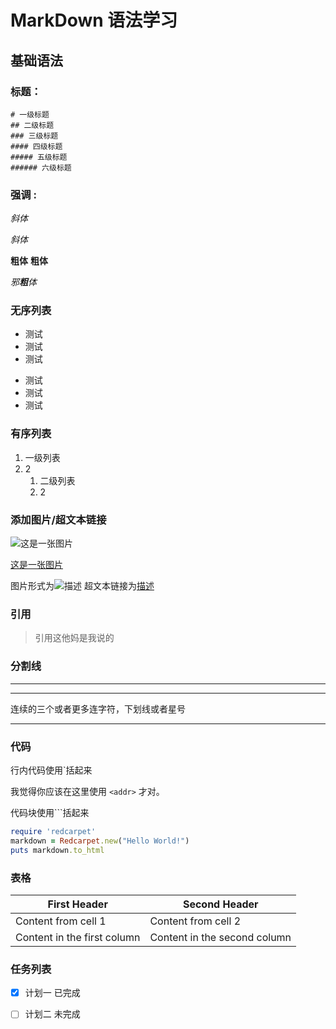 # MarkDown 语法学习

## 基础语法

### 标题：

    # 一级标题
    ## 二级标题
    ### 三级标题
    #### 四级标题
    ##### 五级标题
    ###### 六级标题


### 强调 :

*斜体*

_斜体_

**粗体**
__粗体__

*邪**粗**体*

### 无序列表

- 测试
- 测试
- 测试

* 测试
* 测试
* 测试


### 有序列表

1. 一级列表
2. 2
    1. 二级列表
    2. 2

### 添加图片/超文本链接
![这是一张图片](https://ts2.cn.mm.bing.net/th?id=OIP-C.q4YiW9BCiugBoWQa8cti2gHaE7&w=306&h=204&c=8&rs=1&qlt=90&o=6&pid=3.1&rm=2)

[这是一张图片](https://ts2.cn.mm.bing.net/th?id=OIP-C.q4YiW9BCiugBoWQa8cti2gHaE7&w=306&h=204&c=8&rs=1&qlt=90&o=6&pid=3.1&rm=2)

图片形式为![描述](链接)
超文本链接为[描述](链接)

### 引用
>  引用这他妈是我说的

### 分割线
---
___ 

连续的三个或者更多连字符，下划线或者星号
*** 

### 代码
行内代码使用`括起来

我觉得你应该在这里使用
`<addr>` 才对。

代码块使用```括起来

```ruby
require 'redcarpet'
markdown = Redcarpet.new("Hello World!")
puts markdown.to_html
```

### 表格
First Header | Second Header
------------ | -------------
Content from cell 1 | Content from cell 2
Content in the first column | Content in the second column

### 任务列表
- [x] 计划一 已完成
- [ ] 计划二 未完成


